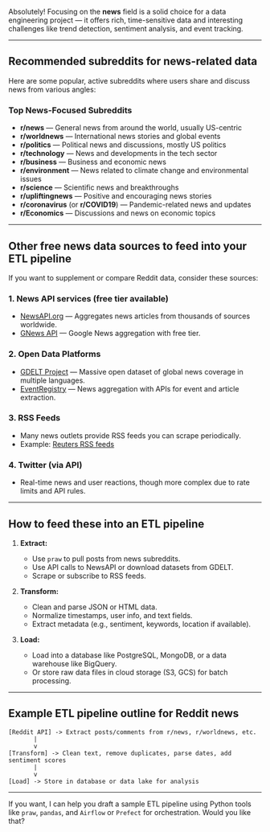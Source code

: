Absolutely! Focusing on the **news** field is a solid choice for a data engineering project — it offers rich, time-sensitive data and interesting challenges like trend detection, sentiment analysis, and event tracking.

---

## Recommended subreddits for news-related data

Here are some popular, active subreddits where users share and discuss news from various angles:

### Top News-Focused Subreddits

* **r/news** — General news from around the world, usually US-centric
* **r/worldnews** — International news stories and global events
* **r/politics** — Political news and discussions, mostly US politics
* **r/technology** — News and developments in the tech sector
* **r/business** — Business and economic news
* **r/environment** — News related to climate change and environmental issues
* **r/science** — Scientific news and breakthroughs
* **r/upliftingnews** — Positive and encouraging news stories
* **r/coronavirus** (or **r/COVID19**) — Pandemic-related news and updates
* **r/Economics** — Discussions and news on economic topics

---

## Other free news data sources to feed into your ETL pipeline

If you want to supplement or compare Reddit data, consider these sources:

### 1. **News API services (free tier available)**

* [NewsAPI.org](https://newsapi.org/) — Aggregates news articles from thousands of sources worldwide.
* [GNews API](https://gnews.io/) — Google News aggregation with free tier.

### 2. **Open Data Platforms**

* [GDELT Project](https://www.gdeltproject.org/) — Massive open dataset of global news coverage in multiple languages.
* [EventRegistry](https://eventregistry.org/) — News aggregation with APIs for event and article extraction.

### 3. **RSS Feeds**

* Many news outlets provide RSS feeds you can scrape periodically.
* Example: [Reuters RSS feeds](https://www.reutersagency.com/en/reuters-product/rich-media/rss-feeds/)

### 4. **Twitter (via API)**

* Real-time news and user reactions, though more complex due to rate limits and API rules.

---

## How to feed these into an ETL pipeline

1. **Extract:**

   * Use `praw` to pull posts from news subreddits.
   * Use API calls to NewsAPI or download datasets from GDELT.
   * Scrape or subscribe to RSS feeds.

2. **Transform:**

   * Clean and parse JSON or HTML data.
   * Normalize timestamps, user info, and text fields.
   * Extract metadata (e.g., sentiment, keywords, location if available).

3. **Load:**

   * Load into a database like PostgreSQL, MongoDB, or a data warehouse like BigQuery.
   * Or store raw data files in cloud storage (S3, GCS) for batch processing.

---

## Example ETL pipeline outline for Reddit news

```plaintext
[Reddit API] -> Extract posts/comments from r/news, r/worldnews, etc.
       |
       v
[Transform] -> Clean text, remove duplicates, parse dates, add sentiment scores
       |
       v
[Load] -> Store in database or data lake for analysis
```

---

If you want, I can help you draft a sample ETL pipeline using Python tools like `praw`, `pandas`, and `Airflow` or `Prefect` for orchestration. Would you like that?
